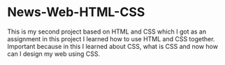 # News-Web-HTML-CSS
This is my second project based on HTML and CSS which I got as an assignment in this project I learned how to use HTML and CSS together. Important because in this I learned about CSS, what is CSS and now how can I design my web using CSS.
